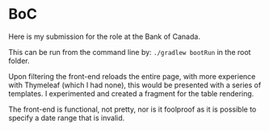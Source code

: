 # BoC

Here is my submission for the role at the Bank of Canada.

This can be run from the command line by:
`./gradlew bootRun` in the root folder.


Upon filtering the front-end reloads the entire page, with more experience with Thymeleaf (which I had none),
this would be presented with a series of templates.  I experimented and created a fragment
for the table rendering.

The front-end is functional, not pretty, nor is it foolproof as it is possible to specify a date range that is 
invalid.

